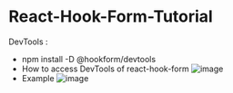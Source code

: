 # React-Hook-Form-Tutorial

DevTools : 
- npm install -D @hookform/devtools
- How to access DevTools of react-hook-form
    ![image](https://github.com/SudirKrishnaaRS/React-Hook-Form-Tutorial/assets/67383465/f25e491c-9a72-4e88-a1eb-6b9b4cb2395b)
- Example 
    ![image](https://github.com/SudirKrishnaaRS/React-Hook-Form-Tutorial/assets/67383465/45f1946c-996f-4526-8e31-38f0bccdb767)

